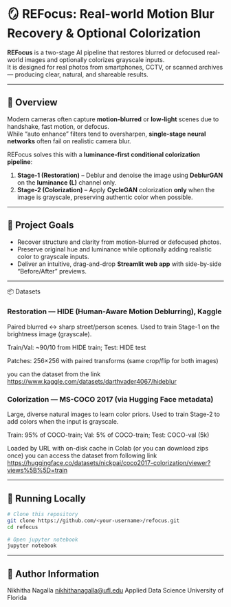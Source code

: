# 🪞 REFocus: Real-world Motion Blur Recovery & Optional Colorization

**REFocus** is a two-stage AI pipeline that restores blurred or defocused real-world images and optionally colorizes grayscale inputs.  
It is designed for real photos from smartphones, CCTV, or scanned archives — producing clear, natural, and shareable results.  

---

## 🧩 Overview

Modern cameras often capture **motion-blurred** or **low-light** scenes due to handshake, fast motion, or defocus.  
While “auto enhance” filters tend to oversharpen, **single-stage neural networks** often fail on realistic camera blur.  

REFocus solves this with a **luminance-first conditional colorization pipeline**:

1. **Stage-1 (Restoration)** – Deblur and denoise the image using **DeblurGAN** on the **luminance (L)** channel only.  
2. **Stage-2 (Colorization)** – Apply **CycleGAN** colorization **only** when the image is grayscale, preserving authentic color when possible.

---

## 🎯 Project Goals
- Recover structure and clarity from motion-blurred or defocused photos.  
- Preserve original hue and luminance while optionally adding realistic color to grayscale inputs.  
- Deliver an intuitive, drag-and-drop **Streamlit web app** with side-by-side “Before/After” previews.

---
📦 Datasets

### Restoration — HIDE (Human-Aware Motion Deblurring), Kaggle
Paired blurred ↔ sharp street/person scenes. Used to train Stage-1 on the brightness image (grayscale).

Train/Val: ~90/10 from HIDE train; Test: HIDE test

Patches: 256×256 with paired transforms (same crop/flip for both images)

you can the dataset from the link https://www.kaggle.com/datasets/darthvader4067/hideblur

### Colorization — MS-COCO 2017 (via Hugging Face metadata)
Large, diverse natural images to learn color priors. Used to train Stage-2 to add colors when the input is grayscale.

Train: 95% of COCO-train; Val: 5% of COCO-train; Test: COCO-val (5k)

Loaded by URL with on-disk cache in Colab (or you can download zips once)
you can access the dataset from following link https://huggingface.co/datasets/nickpai/coco2017-colorization/viewer?views%5B%5D=train


---

## 🚀 Running Locally

```bash
# Clone this repository
git clone https://github.com/<your-username>/refocus.git
cd refocus

# Open jupyter notebook
jupyter notebook
 ```
---
## 🚀 Author Information
Nikhitha Nagalla
nikhithanagalla@ufl.edu
Applied Data Science
University of Florida
